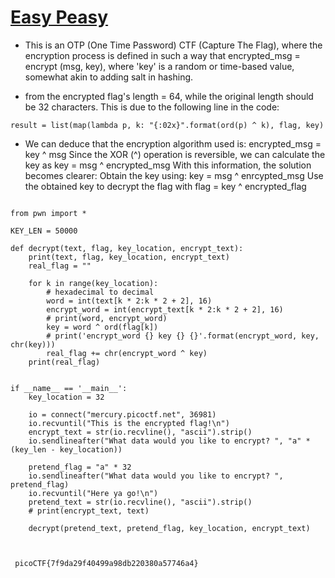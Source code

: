 # [Easy Peasy](https://play.picoctf.org/practice/challenge/125?category=2&page=1&search=)

* This is an OTP (One Time Password) CTF (Capture The Flag), where the encryption process is defined in such a way that encrypted_msg = encrypt (msg, key), where 'key' is a random or time-based value, somewhat akin to adding salt in hashing.

* from the encrypted flag's length = 64, while the original length should be 32 characters. This is due to the following line in the code:
 
```
result = list(map(lambda p, k: "{:02x}".format(ord(p) ^ k), flag, key)
```
* We can deduce that the encryption algorithm used is: encrypted_msg = key ^ msg Since the XOR (^) operation is reversible, we can calculate the key as key = msg ^ encrypted_msg
With this information, the solution becomes clearer:
Obtain the key using: key = msg ^ enrcypted_msg
Use the obtained key to decrypt the flag with flag = key ^ encrypted_flag
 

```

from pwn import *

KEY_LEN = 50000

def decrypt(text, flag, key_location, encrypt_text):
    print(text, flag, key_location, encrypt_text)
    real_flag = ""

    for k in range(key_location):
        # hexadecimal to decimal
        word = int(text[k * 2:k * 2 + 2], 16)
        encrypt_word = int(encrypt_text[k * 2:k * 2 + 2], 16)
        # print(word, encrypt_word)
        key = word ^ ord(flag[k])
        # print('encrypt_word {} key {} {}'.format(encrypt_word, key, chr(key)))
        real_flag += chr(encrypt_word ^ key)
    print(real_flag)


if __name__ == '__main__':
    key_location = 32

    io = connect("mercury.picoctf.net", 36981)
    io.recvuntil("This is the encrypted flag!\n")
    encrypt_text = str(io.recvline(), "ascii").strip()
    io.sendlineafter("What data would you like to encrypt? ", "a" * (key_len - key_location))

    pretend_flag = "a" * 32
    io.sendlineafter("What data would you like to encrypt? ", pretend_flag)
    io.recvuntil("Here ya go!\n")
    pretend_text = str(io.recvline(), "ascii").strip()
    # print(encrypt_text, text)

    decrypt(pretend_text, pretend_flag, key_location, encrypt_text)
 


```
~~~
 picoCTF{7f9da29f40499a98db220380a57746a4}
~~~